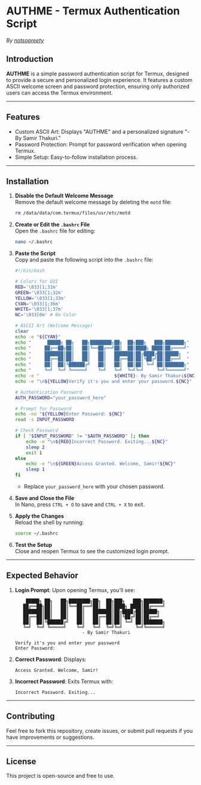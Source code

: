 # AUTHME - Termux Authentication Script  
*By [notsopreety](https://github.com/notsopreety)*  

## Introduction  
**AUTHME** is a simple password authentication script for Termux, designed to provide a secure and personalized login experience. It features a custom ASCII welcome screen and password protection, ensuring only authorized users can access the Termux environment.  

---

## Features  
- Custom ASCII Art: Displays "AUTHME" and a personalized signature "- By Samir Thakuri."  
- Password Protection: Prompt for password verification when opening Termux.  
- Simple Setup: Easy-to-follow installation process.  

---

## Installation  

1. **Disable the Default Welcome Message**  
   Remove the default welcome message by deleting the `motd` file:  
   ```bash
   rm /data/data/com.termux/files/usr/etc/motd
   ```

2. **Create or Edit the `.bashrc` File**  
   Open the `.bashrc` file for editing:  
   ```bash
   nano ~/.bashrc
   ```

3. **Paste the Script**  
   Copy and paste the following script into the `.bashrc` file:

   ```bash
   #!/bin/bash

   # Colors for GUI
   RED='\033[1;31m'
   GREEN='\033[1;32m'
   YELLOW='\033[1;33m'
   CYAN='\033[1;36m'
   WHITE='\033[1;37m'
   NC='\033[0m' # No Color

   # ASCII Art (Welcome Message)
   clear
   echo -e "${CYAN}"
   echo "      █████╗ ██╗   ██╗████████╗██╗  ██╗███╗   ███╗███████╗"
   echo "     ██╔══██╗██║   ██║╚══██╔══╝██║  ██║████╗ ████║██╔════╝"
   echo "     ███████║██║   ██║   ██║   ███████║██╔████╔██║█████╗  "
   echo "     ██╔══██║██║   ██║   ██║   ██╔══██║██║╚██╔╝██║██╔══╝  "
   echo "     ██║  ██║╚██████╔╝   ██║   ██║  ██║██║ ╚═╝ ██║███████╗"
   echo "     ╚═╝  ╚═╝ ╚═════╝    ╚═╝   ╚═╝  ╚═╝╚═╝     ╚═╝╚══════╝"
   echo -e "                            ${WHITE}- By Samir Thakuri${NC}"
   echo -e "\n${YELLOW}Verify it's you and enter your password.${NC}"

   # Authentication Password
   AUTH_PASSWORD="your_password_here"

   # Prompt for Password
   echo -ne "${YELLOW}Enter Password: ${NC}"
   read -s INPUT_PASSWORD

   # Check Password
   if [ "$INPUT_PASSWORD" != "$AUTH_PASSWORD" ]; then
       echo -e "\n${RED}Incorrect Password. Exiting...${NC}"
       sleep 2
       exit 1
   else
       echo -e "\n${GREEN}Access Granted. Welcome, Samir!${NC}"
       sleep 1
   fi
   ```

   - Replace `your_password_here` with your chosen password.

4. **Save and Close the File**  
   In Nano, press `CTRL + O` to save and `CTRL + X` to exit.

5. **Apply the Changes**  
   Reload the shell by running:  
   ```bash
   source ~/.bashrc
   ```

6. **Test the Setup**  
   Close and reopen Termux to see the customized login prompt.

---

## Expected Behavior  
1. **Login Prompt**: Upon opening Termux, you’ll see:  
   ```
       █████╗ ██╗   ██╗████████╗██╗  ██╗███╗   ███╗███████╗
      ██╔══██╗██║   ██║╚══██╔══╝██║  ██║████╗ ████║██╔════╝
      ███████║██║   ██║   ██║   ███████║██╔████╔██║█████╗  
      ██╔══██║██║   ██║   ██║   ██╔══██║██║╚██╔╝██║██╔══╝  
      ██║  ██║╚██████╔╝   ██║   ██║  ██║██║ ╚═╝ ██║███████╗
      ╚═╝  ╚═╝ ╚═════╝    ╚═╝   ╚═╝  ╚═╝╚═╝     ╚═╝╚══════╝
                            - By Samir Thakuri

   Verify it's you and enter your password
   Enter Password:
   ```

2. **Correct Password**: Displays:
   ```
   Access Granted. Welcome, Samir!
   ```

3. **Incorrect Password**: Exits Termux with:
   ```
   Incorrect Password. Exiting...
   ```

---

## Contributing  
Feel free to fork this repository, create issues, or submit pull requests if you have improvements or suggestions.  

---

## License  
This project is open-source and free to use.  
